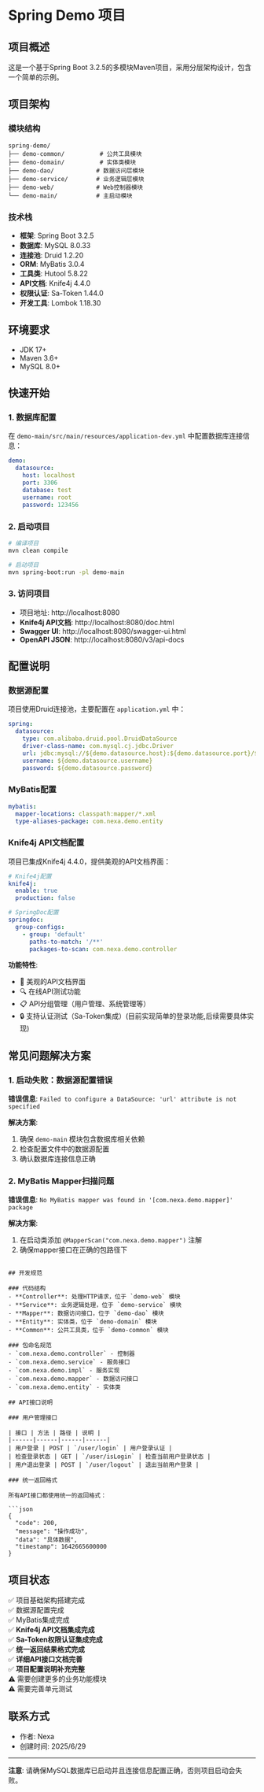 # Spring Demo 项目

## 项目概述

这是一个基于Spring Boot 3.2.5的多模块Maven项目，采用分层架构设计，包含一个简单的示例。

## 项目架构

### 模块结构
```
spring-demo/
├── demo-common/          # 公共工具模块
├── demo-domain/          # 实体类模块
├── demo-dao/            # 数据访问层模块
├── demo-service/        # 业务逻辑层模块
├── demo-web/            # Web控制器模块
└── demo-main/           # 主启动模块
```

### 技术栈
- **框架**: Spring Boot 3.2.5
- **数据库**: MySQL 8.0.33
- **连接池**: Druid 1.2.20
- **ORM**: MyBatis 3.0.4
- **工具类**: Hutool 5.8.22
- **API文档**: Knife4j 4.4.0
- **权限认证**: Sa-Token 1.44.0
- **开发工具**: Lombok 1.18.30

## 环境要求

- JDK 17+
- Maven 3.6+
- MySQL 8.0+

## 快速开始

### 1. 数据库配置

在 `demo-main/src/main/resources/application-dev.yml` 中配置数据库连接信息：

```yaml
demo:
  datasource:
    host: localhost
    port: 3306
    database: test
    username: root
    password: 123456
```

### 2. 启动项目

```bash
# 编译项目
mvn clean compile

# 启动项目
mvn spring-boot:run -pl demo-main
```

### 3. 访问项目

- 项目地址: http://localhost:8080
- **Knife4j API文档**: http://localhost:8080/doc.html
- **Swagger UI**: http://localhost:8080/swagger-ui.html
- **OpenAPI JSON**: http://localhost:8080/v3/api-docs

## 配置说明

### 数据源配置

项目使用Druid连接池，主要配置在 `application.yml` 中：

```yaml
spring:
  datasource:
    type: com.alibaba.druid.pool.DruidDataSource
    driver-class-name: com.mysql.cj.jdbc.Driver
    url: jdbc:mysql://${demo.datasource.host}:${demo.datasource.port}/${demo.datasource.database}?serverTimezone=Asia/Shanghai&useUnicode=true&characterEncoding=utf-8&zeroDateTimeBehavior=convertToNull&useSSL=false&allowPublicKeyRetrieval=true
    username: ${demo.datasource.username}
    password: ${demo.datasource.password}
```

### MyBatis配置

```yaml
mybatis:
  mapper-locations: classpath:mapper/*.xml
  type-aliases-package: com.nexa.demo.entity
```

### Knife4j API文档配置

项目已集成Knife4j 4.4.0，提供美观的API文档界面：

```yaml
# Knife4j配置
knife4j:
  enable: true
  production: false

# SpringDoc配置
springdoc:
  group-configs:
    - group: 'default'
      paths-to-match: '/**'
      packages-to-scan: com.nexa.demo.controller
```

**功能特性**:
- 📖 美观的API文档界面
- 🔍 在线API测试功能
- 📋 API分组管理（用户管理、系统管理等）
- 🔒 支持认证测试（Sa-Token集成）(目前实现简单的登录功能,后续需要具体实现)

## 常见问题解决方案

### 1. 启动失败：数据源配置错误

**错误信息**: `Failed to configure a DataSource: 'url' attribute is not specified`

**解决方案**:
1. 确保 `demo-main` 模块包含数据库相关依赖
2. 检查配置文件中的数据源配置
3. 确认数据库连接信息正确

### 2. MyBatis Mapper扫描问题

**错误信息**: `No MyBatis mapper was found in '[com.nexa.demo.mapper]' package`

**解决方案**:
1. 在启动类添加 `@MapperScan("com.nexa.demo.mapper")` 注解
2. 确保mapper接口在正确的包路径下
```

## 开发规范

### 代码结构
- **Controller**: 处理HTTP请求，位于 `demo-web` 模块
- **Service**: 业务逻辑处理，位于 `demo-service` 模块
- **Mapper**: 数据访问接口，位于 `demo-dao` 模块
- **Entity**: 实体类，位于 `demo-domain` 模块
- **Common**: 公共工具类，位于 `demo-common` 模块

### 包命名规范
- `com.nexa.demo.controller` - 控制器
- `com.nexa.demo.service` - 服务接口
- `com.nexa.demo.impl` - 服务实现
- `com.nexa.demo.mapper` - 数据访问接口
- `com.nexa.demo.entity` - 实体类

## API接口说明

### 用户管理接口

| 接口 | 方法 | 路径 | 说明 |
|------|------|------|------|
| 用户登录 | POST | `/user/login` | 用户登录认证 |
| 检查登录状态 | GET | `/user/isLogin` | 检查当前用户登录状态 |
| 用户退出登录 | POST | `/user/logout` | 退出当前用户登录 |

### 统一返回格式

所有API接口都使用统一的返回格式：

```json
{
  "code": 200,
  "message": "操作成功",
  "data": "具体数据",
  "timestamp": 1642665600000
}
```

## 项目状态

✅ 项目基础架构搭建完成  
✅ 数据源配置完成  
✅ MyBatis集成完成  
✅ **Knife4j API文档集成完成**  
✅ **Sa-Token权限认证集成完成**  
✅ **统一返回结果格式完成**  
✅ **详细API接口文档完善**  
✅ **项目配置说明补充完整**  
⚠️ 需要创建更多的业务功能模块  
⚠️ 需要完善单元测试

## 联系方式

- 作者: Nexa
- 创建时间: 2025/6/29

---

**注意**: 请确保MySQL数据库已启动并且连接信息配置正确，否则项目启动会失败。
